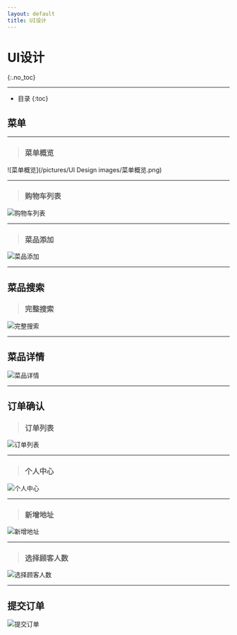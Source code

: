 ```yaml
---
layout: default
title: UI设计
---
```


# UI设计
{:.no_toc}
* * *
* 目录
{:toc}

## 菜单
* * *
> ### 菜单概览

![菜单概览](/pictures/UI Design images/菜单概览.png)
- - -
> ### 购物车列表

![购物车列表](https://github.com/uml163/UML/blob/master/pictures/images/UI%20Design%20images/%E8%B4%AD%E7%89%A9%E8%BD%A6%E5%88%97%E8%A1%A8.png)
- - -
> ### 菜品添加

![菜品添加]()
- - -
## 菜品搜索

> ### 完整搜索

![完整搜索]()
* * *
## 菜品详情

![菜品详情](https://github.com/uml163/UML/blob/master/pictures/images/UI%20Design%20images/%E8%8F%9C%E5%93%81%E8%AF%A6%E6%83%85.png)
- - -
## 订单确认

> ### 订单列表

![订单列表](https://github.com/uml163/UML/blob/master/pictures/images/UI%20Design%20images/%E8%AE%A2%E5%8D%95%E5%88%97%E8%A1%A8.png)
_ _ _
> ### 个人中心

![个人中心](https://github.com/uml163/UML/blob/master/pictures/images/UI%20Design%20images/%E4%B8%AA%E4%BA%BA%E4%B8%AD%E5%BF%83.png)
_ _ _
> ### 新增地址

![新增地址](https://github.com/uml163/UML/blob/master/pictures/images/UI%20Design%20images/%E9%80%89%E6%8B%A9%E5%9C%B0%E5%9D%80.png)
_ _ _
> ### 选择顾客人数

![选择顾客人数]()
_ _ _
## 提交订单
![提交订单](https://github.com/uml163/UML/blob/master/pictures/images/UI%20Design%20images/%E6%8F%90%E4%BA%A4%E8%AE%A2%E5%8D%95.png)
